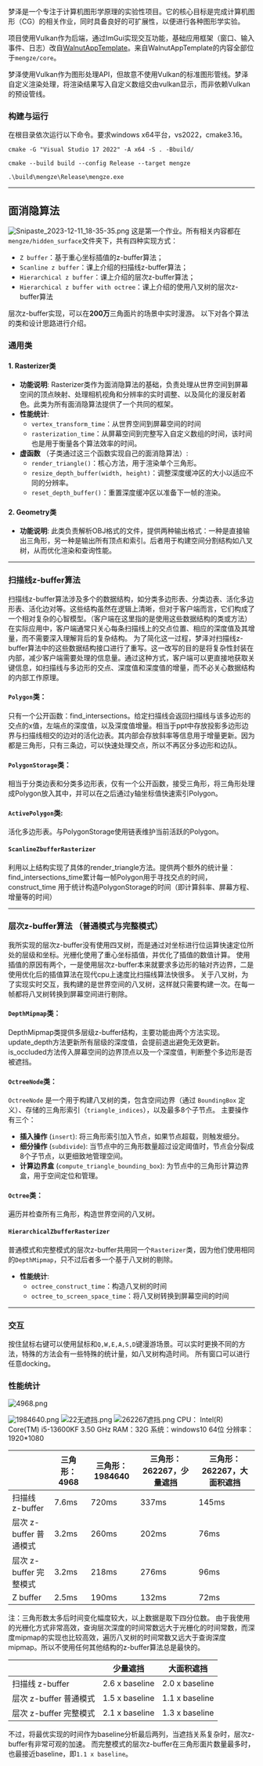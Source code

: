 梦泽是一个专注于计算机图形学原理的实验性项目。它的核心目标是完成计算机图形（CG）的相关作业，同时具备良好的可扩展性，以便进行各种图形学实验。

项目使用Vulkan作为后端，通过ImGui实现交互功能，基础应用框架（窗口、输入事件、日志）改自[WalnutAppTemplate](https://github.com/StudioCherno/WalnutAppTemplate)。来自WalnutAppTemplate的内容全部位于`mengze/core`。

梦泽使用Vulkan作为图形处理API，但故意不使用Vulkan的标准图形管线。梦泽自定义渲染处理，将渲染结果写入自定义数组交由vulkan显示，而非依赖Vulkan的预设管线。

### 构建与运行
在根目录依次运行以下命令。要求windows x64平台，vs2022，cmake3.16。

`cmake -G "Visual Studio 17 2022" -A x64 -S . -Bbuild/`

`cmake --build build --config Release --target mengze`

`.\build\mengze\Release\mengze.exe`

---

## 面消隐算法
![Snipaste_2023-12-11_18-35-35.png](https://cdn.nlark.com/yuque/0/2023/png/28259721/1702344406252-2e8e3579-d9ba-4dd3-b48f-8b86c6ed815a.png#averageHue=%23424242&clientId=u80670079-78b8-4&from=drop&id=u2626a2e3&originHeight=946&originWidth=1602&originalType=binary&ratio=1.5&rotation=0&showTitle=false&size=449118&status=done&style=none&taskId=ud4880d4f-5649-416a-9a9a-42497a2ab0b&title=)
这是第一个作业。所有相关内容都在`mengze/hidden_surface`文件夹下，共有四种实现方式：

- `Z buffer`：基于重心坐标插值的z-buffer算法；
- `Scanline z buffer`：课上介绍的扫描线z-buffer算法；
- `Hierarchical z buffer`：课上介绍的层次z-buffer算法；
- `Hierarchical z buffer with octree`：课上介绍的使用八叉树的层次z-buffer算法

层次z-buffer实现，可以在**200万**三角面片的场景中实时漫游。
以下对各个算法的类和设计思路进行介绍。
### 通用类
#### 1. Rasterizer类

- **功能说明**: Rasterizer类作为面消隐算法的基础，负责处理从世界空间到屏幕空间的顶点映射、处理相机视角和分辨率的实时调整、以及简化的漫反射着色。此类为所有面消隐算法提供了一个共同的框架。
- **性能统计**: 
   - `vertex_transform_time`：从世界空间到屏幕空间的时间
   - `rasterization_time`：从屏幕空间到完整写入自定义数组的时间，该时间也是用于衡量各个算法效率的时间。
- **虚函数** （子类通过这三个函数实现自己的面消隐算法）: 
   - `render_triangle()`：核心方法，用于渲染单个三角形。
   - `resize_depth_buffer(width, height)`：调整深度缓冲区的大小以适应不同的分辨率。
   - `reset_depth_buffer()`：重置深度缓冲区以准备下一帧的渲染。
#### 2. Geometry类

- **功能说明**: 此类负责解析OBJ格式的文件，提供两种输出格式：一种是直接输出三角形，另一种是输出所有顶点和索引。后者用于构建空间分割结构如八叉树，从而优化渲染和查询性能。

---

### 扫描线z-buffer算法
扫描线z-buffer算法涉及多个的数据结构，如分类多边形表、分类边表、活化多边形表、活化边对等。这些结构虽然在逻辑上清晰，但对于客户端而言，它们构成了一个相对复杂的心智模型。（客户端在这里指的是使用这些数据结构的类或方法）在实际应用中，客户端通常只关心每条扫描线上的交点位置、相应的深度值及其增量，而不需要深入理解背后的复杂结构。
为了简化这一过程，梦泽对扫描线z-buffer算法中的这些数据结构接口进行了重写。这一改写的目的是将复杂性封装在内部，减少客户端需要处理的信息量。通过这种方式，客户端可以更直接地获取关键信息，如扫描线与多边形的交点、深度值和深度值的增量，而不必关心数据结构的内部工作原理。
#### `Polygon`类：
只有一个公开函数：find_intersections。给定扫描线会返回扫描线与该多边形的交点的x值，左端点的深度值，以及深度值增量。相当于ppt中存放投影多边形边界与扫描线相交的边对的活化边表。其内部会存放斜率等信息用于增量更新。因为都是三角形，只有三条边，可以快速处理交点，所以不再区分多边形和边队。
#### `PolygonStorage`类：
相当于分类边表和分类多边形表，仅有一个公开函数，接受三角形，将三角形处理成Polygon放入其中，并可以在之后通过y轴坐标值快速索引Polygon。
#### `ActivePolygon`类:
活化多边形表。与PolygonStorage使用链表维护当前活跃的Polygon。
#### `ScanlineZbufferRasterizer`
利用以上结构实现了具体的render_triangle方法。提供两个额外的统计量：find_intersections_time累计每一帧Polygon用于寻找交点的时间，construct_time 用于统计构造PolygonStorage的时间（即计算斜率、屏幕方程、增量等的时间）

---

### 层次z-buffer算法 （普通模式与完整模式）
我所实现的层次z-buffer没有使用四叉树，而是通过对坐标进行位运算快速定位所处的层级和坐标。光栅化使用了重心坐标插值，并优化了插值的数值计算。
使用插值的原因有两个，一是使用层次z-buffer本来就要求多边形的轴对齐边界，二是使用优化后的插值算法在现代cpu上速度比扫描线算法快很多。
关于八叉树，为了实现实时交互，我构建的是世界空间的八叉树，这样就只需要构建一次。在每一帧都将八叉树转换到屏幕空间进行剔除。
#### `DepthMipmap`类：
DepthMipmap类提供多层级z-buffer结构，主要功能由两个方法实现。
update_depth方法更新所有层级的深度值，会提前退出避免无效更新。
is_occluded方法传入屏幕空间的边界顶点以及一个深度值，判断整个多边形是否被遮挡。
#### `OctreeNode`类：
`OctreeNode` 是一个用于构建八叉树的类，包含空间边界（通过 `BoundingBox` 定义）、存储的三角形索引（`triangle_indices`），以及最多8个子节点。 
主要操作有三个：

- **插入操作** (`insert`): 将三角形索引加入节点，如果节点超载，则触发细分。
- **细分操作** (`subdivide`): 当节点中的三角形数量超过设定阈值时，节点会分裂成8个子节点，以更细致地管理空间。
- **计算边界盒** (`compute_triangle_bounding_box`): 为节点中的三角形计算边界盒，用于空间定位和管理。
#### `Octree`类：
遍历并检查所有三角形，构造世界空间的八叉树。
#### `HierarchicalZbufferRasterizer`
普通模式和完整模式的层次z-buffer共用同一个`Rasterizer`类，因为他们使用相同的`DepthMipmap`，只不过后者多一个基于八叉树的剔除。

- **性能统计**: 
   - `octree_construct_time`：构造八叉树的时间
   - `octree_to_screen_space_time`：将八叉树转换到屏幕空间的时间

---

### 交互
按住鼠标右键可以使用鼠标和`Q,W,E,A,S,D`键漫游场景。可以实时更换不同的方法，特殊的方法会有一些特殊的统计量，如八叉树构造时间。
所有窗口可以进行任意docking。
### 性能统计
![4968.png](https://cdn.nlark.com/yuque/0/2023/png/28259721/1702352167745-02937b2b-ddaf-49a3-9883-a0b134884082.png#averageHue=%23262626&clientId=u80670079-78b8-4&from=drop&id=u4bbbb824&originHeight=1279&originWidth=1938&originalType=binary&ratio=1.5&rotation=0&showTitle=false&size=91328&status=done&style=none&taskId=ua60ac2de-c13a-40fb-91c5-901ed974df9&title=)

![1984640.png](https://cdn.nlark.com/yuque/0/2023/png/28259721/1702352181951-7c382f07-4e3c-4766-8b3f-2e93cebf14e9.png#averageHue=%232a2a2a&clientId=u80670079-78b8-4&from=drop&id=ue874fea1&originHeight=1279&originWidth=1938&originalType=binary&ratio=1.5&rotation=0&showTitle=false&size=394846&status=done&style=none&taskId=u95ff9937-1ff4-4a30-bff5-a6a395ac8dc&title=)
![22无遮挡.png](https://cdn.nlark.com/yuque/0/2023/png/28259721/1702352212638-d5fa48f4-ae7e-4a48-8639-0263ce25ea72.png#averageHue=%23676767&clientId=u80670079-78b8-4&from=drop&id=ueb653d6f&originHeight=1279&originWidth=1938&originalType=binary&ratio=1.5&rotation=0&showTitle=false&size=430246&status=done&style=none&taskId=ub388ceaa-9795-43c8-9312-bacded9c5cb&title=)
![262267遮挡.png](https://cdn.nlark.com/yuque/0/2023/png/28259721/1702352189769-28e9c312-1032-4fd9-8714-71b689a7a282.png#averageHue=%23707070&clientId=u80670079-78b8-4&from=drop&id=u25b3dbd5&originHeight=1279&originWidth=1938&originalType=binary&ratio=1.5&rotation=0&showTitle=false&size=236108&status=done&style=none&taskId=ud63282f8-9404-4ab9-a358-987d0cfbba3&title=)
CPU： Intel(R) Core(TM) i5-13600KF   3.50 GHz
RAM：32G
系统：windows10 64位
分辨率：1920*1080

 
|| 三角形：4968 | 三角形：1984640 | 三角形：262267，少量遮挡 | 三角形：262267，大面积遮挡 |
| --- | --- | --- | --- | --- |
| 扫描线 z-buffer | 7.6ms | 720ms | 337ms | 145ms |
| 层次 z-buffer 普通模式 | 3.2ms | 260ms | 202ms | 76ms |
| 层次 z-buffer 完整模式 | 3.2ms | 218ms | 276ms | 96ms |
| Z buffer | 2.5ms | 190ms | 132ms | 72ms |


注：三角形数太多后时间变化幅度较大，以上数据是取下四分位数。
由于我使用的光栅化方式非常高效，查询层次深度的时间常数远大于光栅化的时间常数，而深度mipmap的实现也比较高效，遍历八叉树的时间常数又远大于查询深度mipmap。所以不使用任何其他结构的z-buffer算法总是最快的。

|  | 少量遮挡 | 大面积遮挡 |
| --- | --- | --- |
| 扫描线 z-buffer | 2.6 x baseline | 2.0 x baseline |
| 层次 z-buffer 普通模式 | 1.5 x baseline | 1.1 x baseline |
| 层次 z-buffer 完整模式 | 2.1 x baseline | 1.3 x baseline |

不过，将最优实现的时间作为baseline分析最后两列，当遮挡关系复杂时，层次z-buffer有非常可观的加速。
而完整模式的层次z-buffer在三角形面片数量最多时，也最接近baseline，即`1.1 x baseline`。
